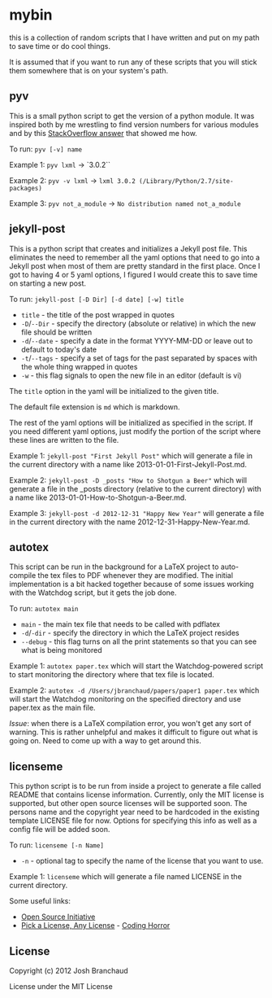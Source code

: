 mybin
=====

this is a collection of random scripts that I have written and put on my path
to save time or do cool things.

It is assumed that if you want to run any of these scripts that you will stick
them somewhere that is on your system's path.

pyv
---

This is a small python script to get the version of a python module. It was
inspired both by me wrestling to find version numbers for various modules and
by this [StackOverflow answer](http://stackoverflow.com/a/4939465/535590) that
showed me how.

To run: `pyv [-v] name`

Example 1: `pyv lxml` -> `3.0.2``

Example 2: `pyv -v lxml` -> `lxml 3.0.2 (/Library/Python/2.7/site-packages)`

Example 3: `pyv not_a_module` -> `No distribution named not_a_module`

jekyll-post
-----------

This is a python script that creates and initializes a Jekyll post file. This
eliminates the need to remember all the yaml options that need to go into a
Jekyll post when most of them are pretty standard in the first place. Once I
got to having 4 or 5 yaml options, I figured I would create this to save time
on starting a new post.

To run: `jekyll-post [-D Dir] [-d date] [-w] title`

- `title` - the title of the post wrapped in quotes
- `-D`/`--Dir` - specify the directory (absolute or relative) in which the new file should be written
- `-d`/`--date` - specify a date in the format YYYY-MM-DD or leave out to default to today's date
- `-t`/`--tags` - specify a set of tags for the past separated by spaces with the whole thing wrapped in quotes
- `-w` - this flag signals to open the new file in an editor (default is vi)

The `title` option in the yaml will be initialized to the given title.

The default file extension is `md` which is markdown.

The rest of the yaml options will be initialized as specified in the script. If
you need different yaml options, just modify the portion of the script where
these lines are written to the file.

Example 1: `jekyll-post "First Jekyll Post"` which will generate a file in the
current directory with a name like 2013-01-01-First-Jekyll-Post.md.

Example 2: `jekyll-post -D _posts "How to Shotgun a Beer"` which will generate
a file in the _posts directory (relative to the current directory) with a name
like 2013-01-01-How-to-Shotgun-a-Beer.md.

Example 3: `jekyll-post -d 2012-12-31 "Happy New Year"` will generate a file in
the current directory with the name 2012-12-31-Happy-New-Year.md.

autotex
-------

This script can be run in the background for a LaTeX project to auto-compile
the tex files to PDF whenever they are modified. The initial implementation
is a bit hacked together because of some issues working with the Watchdog
script, but it gets the job done.

To run: `autotex main`

- `main` - the main tex file that needs to be called with pdflatex
- `-d`/`-dir` - specify the directory in which the LaTeX project resides
- `--debug` - this flag turns on all the print statements so that you can see what is being monitored

Example 1: `autotex paper.tex` which will start the Watchdog-powered script
to start monitoring the directory where that tex file is located.

Example 2: `autotex -d /Users/jbranchaud/papers/paper1 paper.tex` which will
start the Watchdog monitoring on the specified directory and use paper.tex as
the main file.

*Issue*: when there is a LaTeX compilation error, you won't get any sort of
warning. This is rather unhelpful and makes it difficult to figure out what
is going on. Need to come up with a way to get around this.

licenseme
---------

This python script is to be run from inside a project to generate a file called
README that contains license information. Currently, only the MIT license is
supported, but other open source licenses will be supported soon. The persons
name and the copyright year need to be hardcoded in the existing template
LICENSE file for now. Options for specifying this info as well as a config file
will be added soon.

To run: `licenseme [-n Name]`

- `-n` - optional tag to specify the name of the license that you want to use.

Example 1: `licenseme` which will generate a file named LICENSE in the current
directory.

Some useful links:

- [Open Source Initiative](http://opensource.org/licenses/)
- [Pick a License, Any License](http://www.codinghorror.com/blog/2007/04/pick-a-license-any-license.html) - [Coding Horror](http://www.codinghorror.com/blog/)

License
-------

Copyright (c) 2012 Josh Branchaud

License under the MIT License

